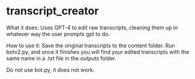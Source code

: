 # transcript_creator

What it does: 
Uses GPT-4 to edit raw transcripts, cleaning them up in whatever way the user prompts gpt to do. 

How to use it: 
Save the original transcripts to the content folder. Run botv2.py, and once it finishes you will find
your edited transcripts with the same name in a .txt file in the outputs folder. 

Do not use bot.py, it does not work. 
